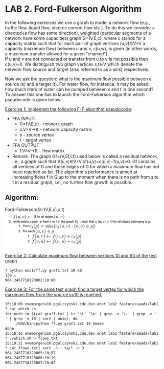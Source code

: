 # LAB 2. Ford-Fulkerson Algorithm

In the following exrecises we use a graph to model a network flow (e.g., traffic flow, liquid flow, electric current flow etc.). To do this we consider a directed (a flow has some direction), weighted (particular segments of a network have some capacities) graph G=(V,E,c), where c stands for a capacity matrix such that for each pair of graph vertices (u,v)∈V×V a capacity (maximum flow) between u and v, c(u,w), is given (in other words, a maximum transfer allowed for a given "channel").  
If u and v are not connected  or transfer from  u to v is not possible then c(u,v)=0. We distinguish two graph vertices s,t∈V which denote the network flow source and target (also referred to as a sink) respectively.  

Now we ask the question: what is the maximum flow possible between a source (s) and a target (t). For water flow, for instance, it may be asked: how much liters of water can be pumped between s and t in one second? To answer this one has to launch the Ford-Fulkerson algorithm which pseudocode is given below.

[Exercise 1: Implement the following F-F algorithm pseudocode](ff.py):
  - FFA INPUT:
    - G=(V,E,c) - network graph
    - c:V×V→ℝ - network capacity matrix
    - s - source vertex
    - t - target vertex
  - FFA OUTPUT
    - f:V×V→ℝ - flow matrix
  - Remark: The graph Gf=(V,Ef,cf) used below is called a residual network, i.e., a graph such that  ∀(u,v)∈V×V:cf(u,v)=c(u,v)−f(u,v)>0. Gf contains all vertices of G and those edges of G for which a maximum flow has not been reached so far. The algorithm's performance is aimed at increasing flows f in G up to the moment when there is no path from s to t in a residual graph, i.e., no further flow growth is possible.

## Algorithm:

Ford–Fulkerson(G=(V,E,c),s,t)
![](alg1.png)

[Exercise 2: Calculate maximum flow between vertices 10 and  60 of the](ff.py) [test graph](graf1.txt)
```
? python exc1/ff.py graf1.txt 10 60                                                                     130 ↵
964.2467718120002:10:60
```
[Exercise 3: For the same test graph  find a target vertex  for which the maximum flow from the source s=10
 is reached.](which.sh)
```
15:18:00 evemorgenu16.pgalczynski.cde.dev.onet lab2 feature/aaads/lab2 ? cat which.sh
for node in $(cat graf1.txt | tr '\t' '\n' | grep -v '\.' | grep -v ' ' | grep -v 10 | sort | uniq); do
    ./ENV/bin/python ff.py graf1.txt 10 $node
done
15:18:16 evemorgenu16.pgalczynski.cde.dev.onet lab2 feature/aaads/lab2 ? ./which.sh > flows.txt
15:19:21 evemorgenu16.pgalczynski.cde.dev.onet lab2 feature/aaads/lab2 ? cat flows.txt| sort -n | tail -n 3
964.2467718120005:10:57
964.2467718120006:10:19
964.2467718120007:10:62
```
